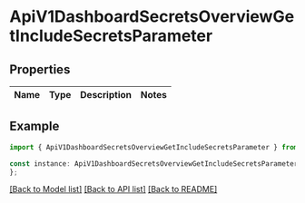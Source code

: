 # ApiV1DashboardSecretsOverviewGetIncludeSecretsParameter


## Properties

Name | Type | Description | Notes
------------ | ------------- | ------------- | -------------

## Example

```typescript
import { ApiV1DashboardSecretsOverviewGetIncludeSecretsParameter } from './api';

const instance: ApiV1DashboardSecretsOverviewGetIncludeSecretsParameter = {
};
```

[[Back to Model list]](../README.md#documentation-for-models) [[Back to API list]](../README.md#documentation-for-api-endpoints) [[Back to README]](../README.md)
